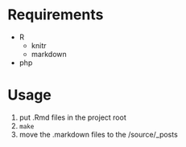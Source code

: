 # Requirements

* R
  * knitr
  * markdown
* php

# Usage

1. put .Rmd files in the project root
2. `make`
3. move the .markdown files to the <octopress root>/source/_posts
